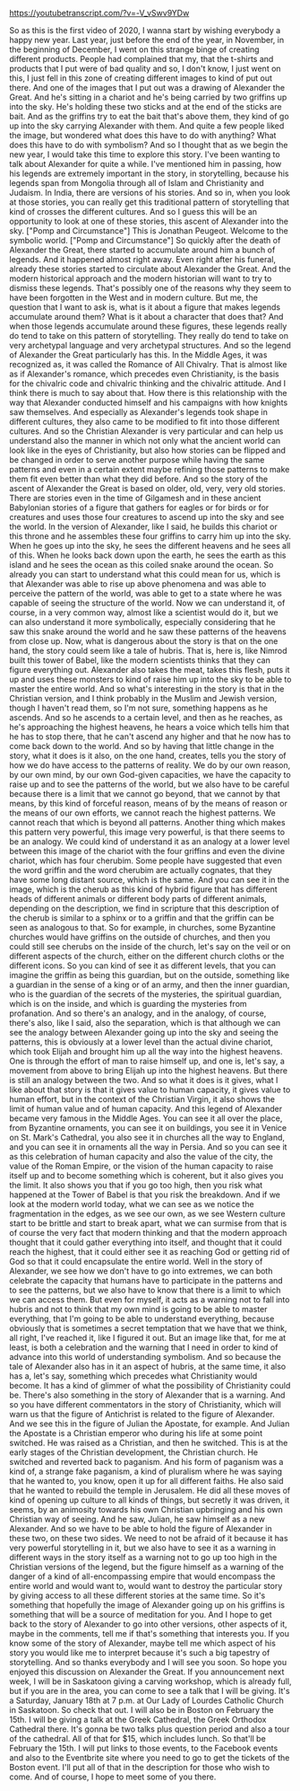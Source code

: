 https://youtubetranscript.com/?v=-V_vSwv9YDw

 So as this is the first video of 2020, I wanna start by wishing everybody a happy new year. Last year, just before the end of the year, in November, in the beginning of December, I went on this strange binge of creating different products. People had complained that my, that the t-shirts and products that I put were of bad quality and so, I don't know, I just went on this, I just fell in this zone of creating different images to kind of put out there. And one of the images that I put out was a drawing of Alexander the Great. And he's sitting in a chariot and he's being carried by two griffins up into the sky. He's holding these two sticks and at the end of the sticks are bait. And as the griffins try to eat the bait that's above them, they kind of go up into the sky carrying Alexander with them. And quite a few people liked the image, but wondered what does this have to do with anything? What does this have to do with symbolism? And so I thought that as we begin the new year, I would take this time to explore this story. I've been wanting to talk about Alexander for quite a while. I've mentioned him in passing, how his legends are extremely important in the story, in storytelling, because his legends span from Mongolia through all of Islam and Christianity and Judaism. In India, there are versions of his stories. And so in, when you look at those stories, you can really get this traditional pattern of storytelling that kind of crosses the different cultures. And so I guess this will be an opportunity to look at one of these stories, this ascent of Alexander into the sky. ["Pomp and Circumstance"] This is Jonathan Peugeot. Welcome to the symbolic world. ["Pomp and Circumstance"] So quickly after the death of Alexander the Great, there started to accumulate around him a bunch of legends. And it happened almost right away. Even right after his funeral, already these stories started to circulate about Alexander the Great. And the modern historical approach and the modern historian will want to try to dismiss these legends. That's possibly one of the reasons why they seem to have been forgotten in the West and in modern culture. But me, the question that I want to ask is, what is it about a figure that makes legends accumulate around them? What is it about a character that does that? And when those legends accumulate around these figures, these legends really do tend to take on this pattern of storytelling. They really do tend to take on very archetypal language and very archetypal structures. And so the legend of Alexander the Great particularly has this. In the Middle Ages, it was recognized as, it was called the Romance of All Chivalry. That is almost like as if Alexander's romance, which precedes even Christianity, is the basis for the chivalric code and chivalric thinking and the chivalric attitude. And I think there is much to say about that. How there is this relationship with the way that Alexander conducted himself and his campaigns with how knights saw themselves. And especially as Alexander's legends took shape in different cultures, they also came to be modified to fit into those different cultures. And so the Christian Alexander is very particular and can help us understand also the manner in which not only what the ancient world can look like in the eyes of Christianity, but also how stories can be flipped and be changed in order to serve another purpose while having the same patterns and even in a certain extent maybe refining those patterns to make them fit even better than what they did before. And so the story of the ascent of Alexander the Great is based on older, old, very, very old stories. There are stories even in the time of Gilgamesh and in these ancient Babylonian stories of a figure that gathers for eagles or for birds or for creatures and uses those four creatures to ascend up into the sky and see the world. In the version of Alexander, like I said, he builds this chariot or this throne and he assembles these four griffins to carry him up into the sky. When he goes up into the sky, he sees the different heavens and he sees all of this. When he looks back down upon the earth, he sees the earth as this island and he sees the ocean as this coiled snake around the ocean. So already you can start to understand what this could mean for us, which is that Alexander was able to rise up above phenomena and was able to perceive the pattern of the world, was able to get to a state where he was capable of seeing the structure of the world. Now we can understand it, of course, in a very common way, almost like a scientist would do it, but we can also understand it more symbolically, especially considering that he saw this snake around the world and he saw these patterns of the heavens from close up. Now, what is dangerous about the story is that on the one hand, the story could seem like a tale of hubris. That is, here is, like Nimrod built this tower of Babel, like the modern scientists thinks that they can figure everything out. Alexander also takes the meat, takes this flesh, puts it up and uses these monsters to kind of raise him up into the sky to be able to master the entire world. And so what's interesting in the story is that in the Christian version, and I think probably in the Muslim and Jewish version, though I haven't read them, so I'm not sure, something happens as he ascends. And so he ascends to a certain level, and then as he reaches, as he's approaching the highest heavens, he hears a voice which tells him that he has to stop there, that he can't ascend any higher and that he now has to come back down to the world. And so by having that little change in the story, what it does is it also, on the one hand, creates, tells you the story of how we do have access to the patterns of reality. We do by our own reason, by our own mind, by our own God-given capacities, we have the capacity to raise up and to see the patterns of the world, but we also have to be careful because there is a limit that we cannot go beyond, that we cannot by that means, by this kind of forceful reason, means of by the means of reason or the means of our own efforts, we cannot reach the highest patterns. We cannot reach that which is beyond all patterns. Another thing which makes this pattern very powerful, this image very powerful, is that there seems to be an analogy. We could kind of understand it as an analogy at a lower level between this image of the chariot with the four griffins and even the divine chariot, which has four cherubim. Some people have suggested that even the word griffin and the word cherubim are actually cognates, that they have some long distant source, which is the same. And you can see it in the image, which is the cherub as this kind of hybrid figure that has different heads of different animals or different body parts of different animals, depending on the description, we find in scripture that this description of the cherub is similar to a sphinx or to a griffin and that the griffin can be seen as analogous to that. So for example, in churches, some Byzantine churches would have griffins on the outside of churches, and then you could still see cherubs on the inside of the church, let's say on the veil or on different aspects of the church, either on the different church cloths or the different icons. So you can kind of see it as different levels, that you can imagine the griffin as being this guardian, but on the outside, something like a guardian in the sense of a king or of an army, and then the inner guardian, who is the guardian of the secrets of the mysteries, the spiritual guardian, which is on the inside, and which is guarding the mysteries from profanation. And so there's an analogy, and in the analogy, of course, there's also, like I said, also the separation, which is that although we can see the analogy between Alexander going up into the sky and seeing the patterns, this is obviously at a lower level than the actual divine chariot, which took Elijah and brought him up all the way into the highest heavens. One is through the effort of man to raise himself up, and one is, let's say, a movement from above to bring Elijah up into the highest heavens. But there is still an analogy between the two. And so what it does is it gives, what I like about that story is that it gives value to human capacity, it gives value to human effort, but in the context of the Christian Virgin, it also shows the limit of human value and of human capacity. And this legend of Alexander became very famous in the Middle Ages. You can see it all over the place, from Byzantine ornaments, you can see it on buildings, you see it in Venice on St. Mark's Cathedral, you also see it in churches all the way to England, and you can see it in ornaments all the way in Persia. And so you can see it as this celebration of human capacity and also the value of the city, the value of the Roman Empire, or the vision of the human capacity to raise itself up and to become something which is coherent, but it also gives you the limit. It also shows you that if you go too high, then you risk what happened at the Tower of Babel is that you risk the breakdown. And if we look at the modern world today, what we can see as we notice the fragmentation in the edges, as we see our own, as we see Western culture start to be brittle and start to break apart, what we can surmise from that is of course the very fact that modern thinking and that the modern approach thought that it could gather everything into itself, and thought that it could reach the highest, that it could either see it as reaching God or getting rid of God so that it could encapsulate the entire world. Well in the story of Alexander, we see how we don't have to go into extremes, we can both celebrate the capacity that humans have to participate in the patterns and to see the patterns, but we also have to know that there is a limit to which we can access them. But even for myself, it acts as a warning not to fall into hubris and not to think that my own mind is going to be able to master everything, that I'm going to be able to understand everything, because obviously that is sometimes a secret temptation that we have that we think, all right, I've reached it, like I figured it out. But an image like that, for me at least, is both a celebration and the warning that I need in order to kind of advance into this world of understanding symbolism. And so because the tale of Alexander also has in it an aspect of hubris, at the same time, it also has a, let's say, something which precedes what Christianity would become. It has a kind of glimmer of what the possibility of Christianity could be. There's also something in the story of Alexander that is a warning. And so you have different commentators in the story of Christianity, which will warn us that the figure of Antichrist is related to the figure of Alexander. And we see this in the figure of Julian the Apostate, for example. And Julian the Apostate is a Christian emperor who during his life at some point switched. He was raised as a Christian, and then he switched. This is at the early stages of the Christian development, the Christian church. He switched and reverted back to paganism. And his form of paganism was a kind of, a strange fake paganism, a kind of pluralism where he was saying that he wanted to, you know, open it up for all different faiths. He also said that he wanted to rebuild the temple in Jerusalem. He did all these moves of kind of opening up culture to all kinds of things, but secretly it was driven, it seems, by an animosity towards his own Christian upbringing and his own Christian way of seeing. And he saw, Julian, he saw himself as a new Alexander. And so we have to be able to hold the figure of Alexander in these two, on these two sides. We need to not be afraid of it because it has very powerful storytelling in it, but we also have to see it as a warning in different ways in the story itself as a warning not to go up too high in the Christian versions of the legend, but the figure himself as a warning of the danger of a kind of all-encompassing empire that would encompass the entire world and would want to, would want to destroy the particular story by giving access to all these different stories at the same time. So it's something that hopefully the image of Alexander going up on his griffins is something that will be a source of meditation for you. And I hope to get back to the story of Alexander to go into other versions, other aspects of it, maybe in the comments, tell me if that's something that interests you. If you know some of the story of Alexander, maybe tell me which aspect of his story you would like me to interpret because it's such a big tapestry of storytelling. And so thanks everybody and I will see you soon. So hope you enjoyed this discussion on Alexander the Great. If you announcement next week, I will be in Saskatoon giving a carving workshop, which is already full, but if you are in the area, you can come to see a talk that I will be giving. It's a Saturday, January 18th at 7 p.m. at Our Lady of Lourdes Catholic Church in Saskatoon. So check that out. I will also be in Boston on February the 15th. I will be giving a talk at the Greek Cathedral, the Greek Orthodox Cathedral there. It's gonna be two talks plus question period and also a tour of the cathedral. All of that for $15, which includes lunch. So that'll be February the 15th. I will put links to those events, to the Facebook events and also to the Eventbrite site where you need to go to get the tickets of the Boston event. I'll put all of that in the description for those who wish to come. And of course, I hope to meet some of you there.